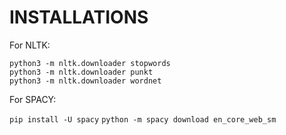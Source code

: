 # INSTALLATIONS

For NLTK:  

`python3 -m nltk.downloader stopwords`  
`python3 -m nltk.downloader punkt`  
`python3 -m nltk.downloader wordnet`

For SPACY:  

`pip install -U spacy`
`python -m spacy download en_core_web_sm`